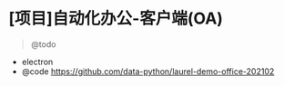 # [项目]自动化办公-客户端(OA)

> @todo

- electron
- @code https://github.com/data-python/laurel-demo-office-202102